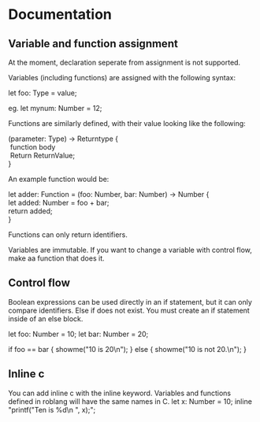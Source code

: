 # Documentation

## Variable and function assignment
At the moment, declaration seperate from assignment is not supported.

Variables (including functions) are assigned with the following syntax:

let foo: Type = value;

eg. let mynum: Number = 12;

Functions are similarly defined, with their value looking like the following:

(parameter: Type) -> Returntype {\
    &nbsp;function body\
    &nbsp;Return ReturnValue;\
}

An example function would be:

let adder: Function = (foo: Number, bar: Number) -> Number {\
    let added: Number = foo + bar;\
    return added;\
}

Functions can only return identifiers.

Variables are immutable. If you want to change a variable with control flow, make aa function that does it.

## Control flow

Boolean expressions can be used directly in an if statement, but it can only compare identifiers.
Else if does not exist. You must create an if statement inside of an else block.

let foo: Number = 10;
let bar: Number = 20;

if foo == bar {
    showme("10 is 20\n");
} else {
    showme("10 is not 20.\n");
}

## Inline c
You can add inline c with the inline keyword. Variables and functions defined in roblang will have the same names in C.
let x: Number = 10;
inline "printf(\"Ten is %d\n \", x);";
